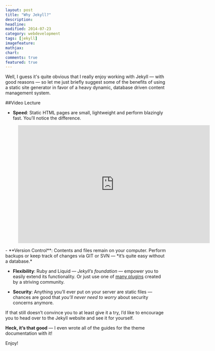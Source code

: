 ```yaml
---
layout: post
title: "Why Jekyll?"
description:
headline:
modified: 2014-07-23
category: webdevelopment
tags: [jekyll]
imagefeature:
mathjax:
chart:
comments: true
featured: true
---
```


Well, I guess it's quite obvious that I really enjoy working with Jekyll — with good reasons — so let me just briefly suggest some of the benefits of using a static site generator in favor of a heavy dynamic, database driven content management system.

##Video Lecture

- **Speed**: Static HTML pages are small, lightweight and perform blazingly fast. You’ll notice the difference.
<figure>
<div align = "center">
<iframe width="600px" height="370px" src="http://playit.pk/embed/qCn92mbWxd4" scrolling="NO" frameborder="0" style="overflow:hidden; border: 0px;"  webkitallowfullscreen mozallowfullscreen allowfullscreen ></iframe>
</div>
</figure>
- **Version Control**: Contents and files remain on your computer. Perform backups or keep track of changes via GIT or SVN — *it’s quite easy without a database.*

- **Flexibility**: Ruby and Liquid — *Jekyll’s foundation* — empower you to easily extend its functionality. Or just use one of [many plugins](http://jekyllrb.com/docs/plugins/) created by a striving community.

- **Security**: Anything you’ll ever put on your server are static files — chances are good that *you’ll never need to worry* about security concerns anymore.

If that still doesn’t convince you to at least give it a try, I’d like to encourage you to head over to the Jekyll website and see it for yourself.

**Heck, it’s that good** — I even wrote all of the guides for the theme documentation with it!

Enjoy!
